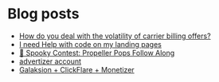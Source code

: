 # Blog posts
<!-- BLOG-POST-LIST:START -->
- [How do you deal with the volatility of carrier billing offers?](https://afflift.com/f/threads/how-do-you-deal-with-the-volatility-of-carrier-billing-offers.9900/)
- [I need Help with code on my landing pages](https://afflift.com/f/threads/i-need-help-with-code-on-my-landing-pages.9907/)
- [🎃 Spooky Contest: Propeller Pops Follow Along](https://afflift.com/f/threads/%F0%9F%8E%83-spooky-contest-propeller-pops-follow-along.9719/)
- [advertizer account](https://afflift.com/f/threads/advertizer-account.9904/)
- [Galaksion + ClickFlare + Monetizer](https://afflift.com/f/threads/galaksion-clickflare-monetizer.9906/)
<!-- BLOG-POST-LIST:END -->

